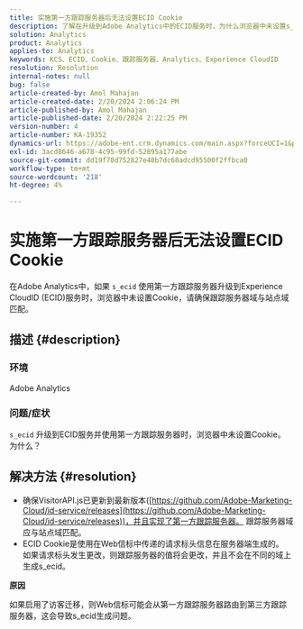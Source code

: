 ```yaml
---
title: 实施第一方跟踪服务器后无法设置ECID Cookie
description: 了解在升级到Adobe Analytics中的ECID服务时，为什么浏览器中未设置s_ecid Cookie。
solution: Analytics
product: Analytics
applies-to: Analytics
keywords: KCS、ECID、Cookie、跟踪服务器、Analytics、Experience CloudID
resolution: Resolution
internal-notes: null
bug: false
article-created-by: Amol Mahajan
article-created-date: 2/20/2024 2:06:24 PM
article-published-by: Amol Mahajan
article-published-date: 2/20/2024 2:22:25 PM
version-number: 4
article-number: KA-19352
dynamics-url: https://adobe-ent.crm.dynamics.com/main.aspx?forceUCI=1&pagetype=entityrecord&etn=knowledgearticle&id=c168863a-f9cf-ee11-9079-6045bd006295
exl-id: 3acd8646-a678-4c95-99fd-52895a177abe
source-git-commit: dd19f78d752827e48b7dc68adcd95500f2ffbca0
workflow-type: tm+mt
source-wordcount: '218'
ht-degree: 4%

---
```


# 实施第一方跟踪服务器后无法设置ECID Cookie


在Adobe Analytics中，如果 `s_ecid` 使用第一方跟踪服务器升级到Experience CloudID (ECID)服务时，浏览器中未设置Cookie，请确保跟踪服务器域与站点域匹配。

## 描述 {#description}


### <b>环境</b>

Adobe Analytics



### <b>问题/症状</b>

`s_ecid` 升级到ECID服务并使用第一方跟踪服务器时，浏览器中未设置Cookie。 为什么？


## 解决方法 {#resolution}


- 确保VisitorAPI.js已更新到最新版本([https://github.com/Adobe-Marketing-Cloud/id-service/releases](https://github.com/Adobe-Marketing-Cloud/id-service/releases))，并且实现了第一方跟踪服务器。 跟踪服务器域应与站点域匹配。
- ECID Cookie是使用在Web信标中传递的请求标头信息在服务器端生成的。 如果请求标头发生更改，则跟踪服务器的值将会更改，并且不会在不同的域上生成s_ecid。


<b>原因</b>

如果启用了访客迁移，则Web信标可能会从第一方跟踪服务器路由到第三方跟踪服务器，这会导致s_ecid生成问题。
